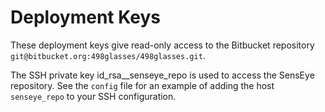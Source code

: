 # Deployment Keys

These deployment keys give read-only access to the Bitbucket repository
``git@bitbucket.org:498glasses/498glasses.git``.

The SSH private key id_rsa__senseye_repo is used to access the SensEye repository.  See the ``config`` file for an example of adding the host ``senseye_repo`` to your SSH configuration.



